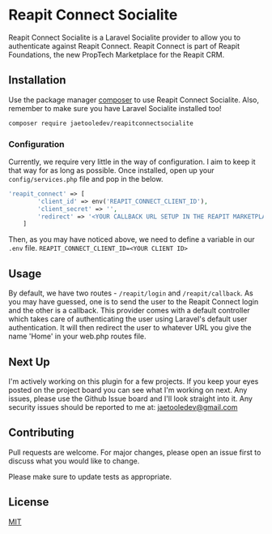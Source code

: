 # Reapit Connect Socialite

Reapit Connect Socialite is a Laravel Socialite provider to allow you to authenticate against Reapit Connect. Reapit Connect is part of Reapit Foundations, the new PropTech Marketplace for the Reapit CRM.

## Installation

Use the package manager [composer](https://getcomposer.org/) to use Reapit Connect Socialite. Also, remember to make sure you have Laravel Socialite installed too!

```bash
composer require jaetooledev/reapitconnectsocialite
```
### Configuration
Currently, we require very little in the way of configuration. I aim to keep it that way for as long as possible. Once installed, open up your `config/services.php` file and pop in the below.
```php
'reapit_connect' => [
        'client_id' => env('REAPIT_CONNECT_CLIENT_ID'),
        'client_secret' => '',
        'redirect' => '<YOUR CALLBACK URL SETUP IN THE REAPIT MARKETPLACE>'
    ]
```
Then, as you may have noticed above, we need to define a variable in our `.env` file.
`REAPIT_CONNECT_CLIENT_ID=<YOUR CLIENT ID>`

## Usage
By default, we have two routes - `/reapit/login` and `/reapit/callback`. As you may have guessed, one is to send the user to the Reapit Connect login and the other is a callback. This provider comes with a default controller which takes care of authenticating the user using Laravel's default user authentication. It will then redirect the user to whatever URL you give the name 'Home' in your web.php routes file.

## Next Up
I'm actively working on this plugin for a few projects. If you keep your eyes posted on the project board you can see what I'm working on next. Any issues, please use the Github Issue board and I'll look straight into it. Any security issues should be reported to me at: jaetooledev@gmail.com

## Contributing
Pull requests are welcome. For major changes, please open an issue first to discuss what you would like to change.

Please make sure to update tests as appropriate.

## License
[MIT](https://choosealicense.com/licenses/mit/)